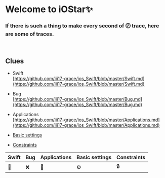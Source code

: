 Welcome to iOStar✨
===

### If there is such a thing to make every second of 🕖 trace, here are some of traces.     
<br>

## Clues  
* Swift    
  [https://github.com/iii17-grace/ios_Swift/blob/master/Swift.md](https://github.com/iii17-grace/ios_Swift/blob/master/Swift.md)           

* Bug        
  [https://github.com/iii17-grace/ios_Swift/blob/master/Bug.md](https://github.com/iii17-grace/ios_Swift/blob/master/Bug.md)         
* Applications     
  [https://github.com/iii17-grace/ios_Swift/blob/master/Applications.md](https://github.com/iii17-grace/ios_Swift/blob/master/Applications.md)       
  
* [Basic settings](https://github.com/iii17-grace/iOS_Swift/blob/master/Basic%20settings.md)      

* [Constraints](https://github.com/iii17-grace/iOS_Swift/blob/master/Constraints.md)      


| Swift | Bug | Applications | Basic settings | Constraints |
|-------|-----|--------------|----------------|-------------|
| 💎    | ❌   | 🎨           | ⚙️             | 🔒          |


